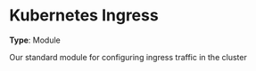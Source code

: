 # Kubernetes Ingress

**Type**: Module

Our standard module for configuring ingress traffic in the cluster